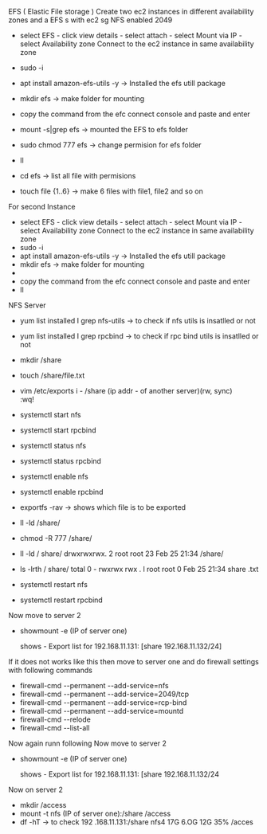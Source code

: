 EFS  ( Elastic File storage )
Create two ec2 instances in different availability zones and a EFS s with ec2 sg NFS enabled 2049
- select EFS  - click view details - select attach - select Mount via IP - select Availability zone 
Connect to the ec2 instance in same availability zone

-  sudo -i
-  apt install amazon-efs-utils -y      -> Installed the efs utill package
-  mkdir efs                                       -> make folder for mounting

-  copy the command from the efc connect console and paste and enter
-  mount -s|grep efs                          -> mounted the EFS to efs folder
-  sudo chmod 777 efs                      -> change permision for efs folder
-  ll   
-  cd efs                                             -> list all file with permisions
-  touch file {1..6}                             -> make 6 files with file1, file2 and so on

For second Instance 
- select EFS  - click view details - select attach - select Mount via IP - select Availability zone 
Connect to the ec2 instance in same availability zone
-  sudo -i
-  apt install amazon-efs-utils -y      -> Installed the efs utill package
-  mkdir efs                                       -> make folder for mounting
-  
-  copy the command from the efc connect console and paste and enter
-  ll    

NFS Server
-  yum list installed I grep nfs-utils        -> to check if nfs utils is insatlled or not
-  yum list installed I grep rpcbind         -> to check if rpc bind utils is insatlled or not


-  mkdir /share
- touch /share/file.txt
-  vim /etc/exports
    i  -  /share (ip addr - of another server)(rw, sync)   
    :wq!
-  systemctl start nfs
-  systemctl start rpcbind

- systemctl status nfs
-  systemctl status rpcbind

-  systemctl enable nfs
-  systemctl enable rpcbind

-  exportfs -rav          -> shows which file is to be exported 
-  ll -ld /share/
-  chmod -R 777 /share/
-  ll -ld / share/
       drwxrwxrwx. 2 root root 23 Feb 25 21:34 /share/
-  ls -lrth / share/
       total 0 
       - rwxrwx rwx . l root root 0 Feb 25 21:34 share .txt
       
-  systemctl restart nfs
-  systemctl restart rpcbind


Now move to server 2
- showmount -e (IP of server one)

     shows - Export list for 192.168.11.131:
                           [share 192.168.11.132/24]

If it does not works like this then move to server one and do firewall settings with following commands

-  firewall-cmd --permanent --add-service=nfs
-  firewall-cmd --permanent --add-service=2049/tcp
-  firewall-cmd --permanent --add-service=rcp-bind
-  firewall-cmd --permanent --add-service=mountd
-  firewall-cmd --relode
-  firewall-cmd --list-all


Now again runn following 
Now move to server 2
- showmount -e (IP of server one)


     shows - Export list for 192.168.11.131:
                           [share 192.168.11.132/24

Now on server 2
-  mkdir /access
-  mount -t nfs  (IP of server one):/share  /access
-  df -hT            -> to check   192 .168.11.131:/share nfs4     17G       6.OG      12G     35%        /acces